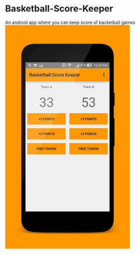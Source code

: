 # Basketball-Score-Keeper
An android app where you can keep score of backetball games 
<img src="screenshot-2016.png" align="left" height="720" width="400" >

